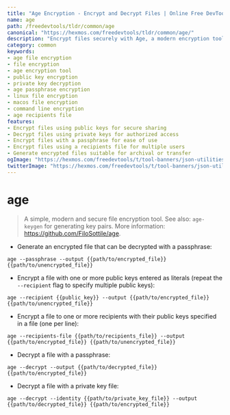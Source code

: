 ```yaml
---
title: "Age Encryption - Encrypt and Decrypt Files | Online Free DevTools by Hexmos"
name: age
path: /freedevtools/tldr/common/age
canonical: "https://hexmos.com/freedevtools/tldr/common/age/"
description: "Encrypt files securely with Age, a modern encryption tool. Protect sensitive data using public keys, passphrases and file encryption. Free online tool, no registration required."
category: common
keywords:
- age file encryption
- file encryption
- age encryption tool
- public key encryption
- private key decryption
- age passphrase encryption
- linux file encryption
- macos file encryption
- command line encryption
- age recipients file
features:
- Encrypt files using public keys for secure sharing
- Decrypt files using private keys for authorized access
- Encrypt files with a passphrase for ease of use
- Encrypt files using a recipients file for multiple users
- Generate encrypted files suitable for archival or transfer
ogImage: "https://hexmos.com/freedevtools/t/tool-banners/json-utilities-banner.png"
twitterImage: "https://hexmos.com/freedevtools/t/tool-banners/json-utilities-banner.png"
---
```


# age

> A simple, modern and secure file encryption tool.
> See also: `age-keygen` for generating key pairs.
> More information: <https://github.com/FiloSottile/age>.

- Generate an encrypted file that can be decrypted with a passphrase:

`age --passphrase --output {{path/to/encrypted_file}} {{path/to/unencrypted_file}}`

- Encrypt a file with one or more public keys entered as literals (repeat the `--recipient` flag to specify multiple public keys):

`age --recipient {{public_key}} --output {{path/to/encrypted_file}} {{path/to/unencrypted_file}}`

- Encrypt a file to one or more recipients with their public keys specified in a file (one per line):

`age --recipients-file {{path/to/recipients_file}} --output {{path/to/encrypted_file}} {{path/to/unencrypted_file}}`

- Decrypt a file with a passphrase:

`age --decrypt --output {{path/to/decrypted_file}} {{path/to/encrypted_file}}`

- Decrypt a file with a private key file:

`age --decrypt --identity {{path/to/private_key_file}} --output {{path/to/decrypted_file}} {{path/to/encrypted_file}}`
